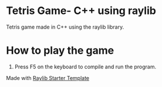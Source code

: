 # Tetris Game- C++ using raylib
Tetris game made in C++ using the raylib library.

# How to play the game
1. Press F5 on the keyboard to compile and run the program.

Made with <a href="https://github.com/educ8s/Raylib-CPP-Starter-Template-for-VSCODE-V2">Raylib Starter Template</a>